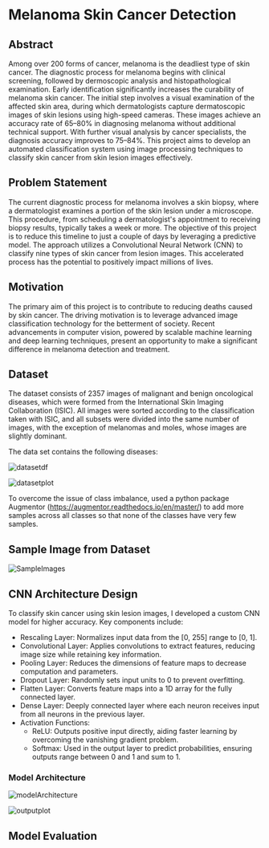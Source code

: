 # Melanoma Skin Cancer Detection

## Abstract
Among over 200 forms of cancer, melanoma is the deadliest type of skin cancer. The diagnostic process for melanoma begins with clinical screening, followed by dermoscopic analysis and histopathological examination. Early identification significantly increases the curability of melanoma skin cancer. The initial step involves a visual examination of the affected skin area, during which dermatologists capture dermatoscopic images of skin lesions using high-speed cameras. These images achieve an accuracy rate of 65–80% in diagnosing melanoma without additional technical support. With further visual analysis by cancer specialists, the diagnosis accuracy improves to 75–84%. This project aims to develop an automated classification system using image processing techniques to classify skin cancer from skin lesion images effectively.

## Problem Statement
The current diagnostic process for melanoma involves a skin biopsy, where a dermatologist examines a portion of the skin lesion under a microscope. This procedure, from scheduling a dermatologist's appointment to receiving biopsy results, typically takes a week or more. The objective of this project is to reduce this timeline to just a couple of days by leveraging a predictive model. The approach utilizes a Convolutional Neural Network (CNN) to classify nine types of skin cancer from lesion images. This accelerated process has the potential to positively impact millions of lives.

## Motivation
The primary aim of this project is to contribute to reducing deaths caused by skin cancer. The driving motivation is to leverage advanced image classification technology for the betterment of society. Recent advancements in computer vision, powered by scalable machine learning and deep learning techniques, present an opportunity to make a significant difference in melanoma detection and treatment.

## Dataset
The dataset consists of 2357 images of malignant and benign oncological diseases, which were formed from the International Skin Imaging Collaboration (ISIC). All images were sorted according to the classification taken with ISIC, and all subsets were divided into the same number of images, with the exception of melanomas and moles, whose images are slightly dominant.

The data set contains the following diseases:

![datasetdf](https://github.com/vikrant19y/Melanoma_Detection/blob/main/ReadMe_Images/Count.png)

![datasetplot](https://github.com/vikrant19y/Melanoma_Detection/blob/main/ReadMe_Images/Plot_count.png)

To overcome the issue of class imbalance, used a python package Augmentor (https://augmentor.readthedocs.io/en/master/) to add more samples across all classes so that none of the classes have very few samples.

## Sample Image from Dataset
![SampleImages](https://github.com/vikrant19y/Melanoma_Detection/blob/main/ReadMe_Images/Visualization.png)

## CNN Architecture Design

To classify skin cancer using skin lesion images, I developed a custom CNN model for higher accuracy. Key components include:

- Rescaling Layer: Normalizes input data from the [0, 255] range to [0, 1].
- Convolutional Layer: Applies convolutions to extract features, reducing image size while retaining key information.
- Pooling Layer: Reduces the dimensions of feature maps to decrease computation and parameters.
- Dropout Layer: Randomly sets input units to 0 to prevent overfitting.
- Flatten Layer: Converts feature maps into a 1D array for the fully connected layer.
- Dense Layer: Deeply connected layer where each neuron receives input from all neurons in the previous layer.
- Activation Functions:
    - ReLU: Outputs positive input directly, aiding faster learning by overcoming the vanishing gradient problem.
    - Softmax: Used in the output layer to predict probabilities, ensuring outputs range between 0 and 1 and sum to 1.

### Model Architecture

![modelArchitecture](https://github.com/vikrant19y/Melanoma_Detection/blob/main/ReadMe_Images/model_plot.png)

![outputplot](https://github.com/vikrant19y/Melanoma_Detection/blob/main/ReadMe_Images/output.png)

## Model Evaluation

